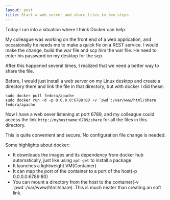 ```yaml
---
layout: post
title: Start a web server and share files in two steps
---
```


Today I ran into a situation where I think Docker can help.

My colleague was working on the front end of a web application, and occasionally he needs me to make a quick fix on a REST service. I would make the change, build the war file and  scp him the war file. He need to enter his password on my desktop for the scp. 

After this happened several times, I realized that we need a better way to share the file.

Before, I would just install a web server on my Linux desktop and create a directory there and link the file in that directory, but with docker I did these:

    sudo docker pull fedora/apache
    sudo docker run -d -p 0.0.0.0:6789:80 -v `pwd`:/var/www/html/share fedora/apache

Now I have a web sever listening at port 6789, and my colleague could access the link `http://myhostname:6789/share` for all the files in this directory.

This is quite convenient and secure. No configuration file change is needed.

Some highlights about docker:

* It downloads the images and its dependency from docker hub automatically, just like using `apt-get`  to install a package
* It launches a lightweight VM(Container)
* It can map the port of the container to a port of the host(-p 0.0.0.0:6789:80)
* You can mount a directory from the host to the container(-v \`pwd\`:/var/www/html/share). This is much neater than creating an soft link.


 
